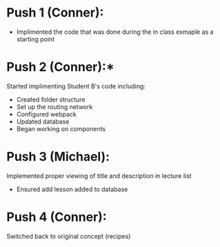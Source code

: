# Push 1 (Conner):
- Implimented the code that was done during the in class exmaple as a starting point

# Push 2 (Conner):*

Started implimenting Student B's code including:
- Created folder structure
- Set up the routing network
- Configured webpack
- Updated database
- Began working on components

# Push 3 (Michael):

Implemented proper viewing of title and description in lecture list
- Ensured add lesson added to database

# Push 4 (Conner):

Switched back to original concept (recipes)
